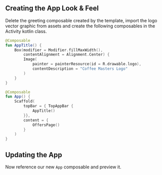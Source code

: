 ## Creating the App Look & Feel

Delete the greeting composable created by the template, import the logo vector graphic from assets and create the following composables in the Activity kotlin class.

```kotlin
@Composable
fun AppTitle() {
    Box(modifier = Modifier.fillMaxWidth(),
        contentAlignment = Alignment.Center) {
        Image(
            painter = painterResource(id = R.drawable.logo),
            contentDescription = "Coffee Masters Logo"
        )
    }
}
```

```kotlin
@Composable
fun App() {
    Scaffold(
        topBar = { TopAppBar {
            AppTitle()
        }},
        content = {
            OffersPage()
        }
    )
}
```

## Updating the App

Now reference our new `App` composable and preview it.


